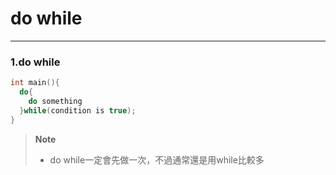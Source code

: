 # do while

---

### 1.do while

```c
int main(){
  do{
    do something
  }while(condition is true);
}
```
> **Note** <br />
> - do while一定會先做一次，不過通常還是用while比較多
